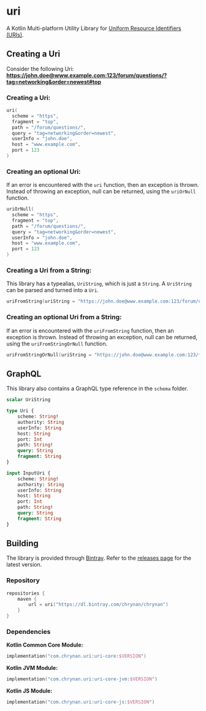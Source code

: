 # uri
A Kotlin Multi-platform Utility Library for [Uniform Resource Identifiers (URIs)](https://en.wikipedia.org/wiki/Uniform_Resource_Identifier).

## Creating a Uri
Consider the following Uri: **https://john.doe@www.example.com:123/forum/questions/?tag=networking&order=newest#top**

### Creating a Uri:
```kotlin
uri(
  scheme = "https",
  fragment = "top",
  path = "/forum/questions/",
  query = "tag=networking&order=newest",
  userInfo = "john.doe",
  host = "www.example.com",
  port = 123
)
```

### Creating an optional Uri:
If an error is encountered with the `uri` function, then an exception is thrown. Instead of throwing an exception, null can be returned, using the `uriOrNull` function.
```kotlin
uriOrNull(
  scheme = "https",
  fragment = "top",
  path = "/forum/questions/",
  query = "tag=networking&order=newest",
  userInfo = "john.doe",
  host = "www.example.com",
  port = 123
)
```

### Creating a Uri from a String:
This library has a typealias, `UriString`, which is just a `String`. A `UriString` can be parsed and turned into a `Uri`.

```kotlin
uriFromString(uriString = "https://john.doe@www.example.com:123/forum/questions/?tag=networking&order=newest#top")
```

### Creating an optional Uri from a String:
If an error is encountered with the `uriFromString` function, then an exception is thrown. Instead of throwing an exception, null can be returned, using the `uriFromStringOrNull` function.
```kotlin
uriFromStringOrNull(uriString = "https://john.doe@www.example.com:123/forum/questions/?tag=networking&order=newest#top")
```

## GraphQL
This library also contains a GraphQL type reference in the `schema` folder.
```graphql
scalar UriString

type Uri {
    scheme: String!
    authority: String
    userInfo: String
    host: String
    port: Int
    path: String!
    query: String
    fragment: String
}

input InputUri {
    scheme: String!
    authority: String
    userInfo: String
    host: String
    port: Int
    path: String!
    query: String
    fragment: String
}
```

## Building

The library is provided through [Bintray](https://bintray.com/). Refer to the [releases page](https://github.com/chRyNaN/uri/releases) for the latest version.

### Repository
```kotlin
repositories {
    maven {
        url = uri("https://dl.bintray.com/chrynan/chrynan")
    }
}
```

### Dependencies
**Kotlin Common Core Module:**
```kotlin
implementation("com.chrynan.uri:uri-core:$VERSION")
```

**Kotlin JVM Module:**
```kotlin
implementation("com.chrynan.uri:uri-core-jvm:$VERSION")
```

**Kotlin JS Module:**
```kotlin
implementation("com.chrynan.uri:uri-core-js:$VERSION")
```
